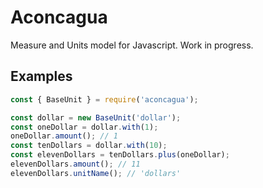 # Aconcagua
Measure and Units model for Javascript. Work in progress.

## Examples

```javascript
const { BaseUnit } = require('aconcagua');

const dollar = new BaseUnit('dollar');
const oneDollar = dollar.with(1);
oneDollar.amount(); // 1
const tenDollars = dollar.with(10);
const elevenDollars = tenDollars.plus(oneDollar);
elevenDollars.amount(); // 11
elevenDollars.unitName(); // 'dollars'
````
